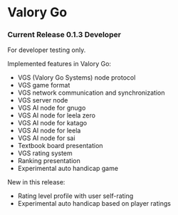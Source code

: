 # Valory Go

### Current Release 0.1.3 Developer

For developer testing only.

Implemented features in Valory Go:

* VGS (Valory Go Systems) node protocol
* VGS game format
* VGS network communication and synchronization
* VGS server node
* VGS AI node for gnugo
* VGS AI node for leela zero
* VGS AI node for katago
* VGS AI node for leela
* VGS AI node for sai
* Textbook board presentation
* VGS rating system
* Ranking presentation
* Experimental auto handicap game

New in this release:

* Rating level profile with user self-rating
* Experimental auto handicap based on player ratings
